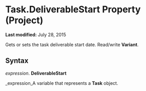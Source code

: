
# Task.DeliverableStart Property (Project)

 **Last modified:** July 28, 2015

Gets or sets the task deliverable start date. Read/write  **Variant**.

## Syntax

 _expression_. **DeliverableStart**

 _expression_A variable that represents a  **Task** object.

